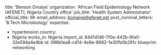 title: 'Benson Omaiye'
organization: 'African Field Epidemiology Network (AFENET), Nigeria Country office'
job_title: 'Health System Administrator'
official_title: Mr
email_address: bomaiye@afenet.net
post_nominal_letters: 'B.Tech Microbiology'
expertise:
  - hypertension
country:
  - Nigeria
works_in: Nigeria
import_id: 8441d1d6-7f0e-442b-9fa0-32e594a4e4bb
id: 096b1ea8-cd14-4e9e-8682-1e30fb0b291c
blueprint: networking
